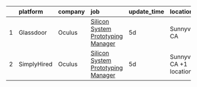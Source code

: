 

|    | platform    | company   | job                                                                                                                                                                                                                                                                                                                                                                                                                                                                                                                                                                                                                                                                                                                                                                                                                                                                                                                                                                                                                                                                                                                                                                                                                                                                                                                                                                                                    | update_time   | location                  |
|---:|:------------|:----------|:-------------------------------------------------------------------------------------------------------------------------------------------------------------------------------------------------------------------------------------------------------------------------------------------------------------------------------------------------------------------------------------------------------------------------------------------------------------------------------------------------------------------------------------------------------------------------------------------------------------------------------------------------------------------------------------------------------------------------------------------------------------------------------------------------------------------------------------------------------------------------------------------------------------------------------------------------------------------------------------------------------------------------------------------------------------------------------------------------------------------------------------------------------------------------------------------------------------------------------------------------------------------------------------------------------------------------------------------------------------------------------------------------------|:--------------|:--------------------------|
|  1 | Glassdoor   | Oculus    | [Silicon System Prototyping Manager](https://www.glassdoor.com/partner/jobListing.htm?pos=101&ao=1110586&s=58&guid=00000180e03dfd96a6cae9e3ace5346e&src=GD_JOB_AD&t=SR&vt=w&cs=1_585c9ca6&cb=1653029600800&jobListingId=1007862945597&cpc=3BA4CE39D5B5DEF5&jrtk=3-0-1g3g3rve8r0p7801-1g3g3rvelr1hr800-c0cae738cebb444f--6NYlbfkN0DYl4UJW4r1Vl7FEn6T9F-rD9lpC-0oMJVSiWjK_MGUd5ZxEn957iThRUCrsek9AczLXvmzIXEEUJi6ky28FPGogWPQIcjvEEAf3Aa-c_gut7Fbag6UeZHiFOMHXWcIYUNDIe3ZDJSprmNiOjKW7u0hCd8d88lCnRkROTTC8FiYXS6q805BGJkoLnpLKQ4MbM28uI-fhpQn0LPUVmag_WlbbeHuptNymyYcTRNNPr_4W8nTfV3jedQBJ5NGWYT9X8b6psq-vB8JEYVlYoKfKwpAft9DR68w5Fxijruj2KfFi5BOVnhWAPecQz2aP8cHK_qRisvTsvJ0-wvDCU_q2dgfOEOXgL_vh7s54jVDSV5TdiX6w592_dGHlBs90eMo8pSFumfc30Ph-RqX0Munw8Gia0_KKxCNr2hITdvPZGJFqgVxF0maVqZ-UKcP4ElpCycvmUJBcwaiF7mFUh_JK2oYqHWOEUP8CwPATeXM6OnY-IV2dMNTk_ZyivUSZr5_nqWGFAUa0XLUQ62cTdSlx7CVVWjNcOJY6QkXl3qo5MSwYAppOrPYMhcR3n1HgXHRNsVCrj-Pr2WPRa4u0zFTRIkpxRv6wAlJxCgQx9RAC32b7m0wHoLptixsHeqRyW442gEh3dvvBT00K_k2qyMWSlm_-q_IjAoljgiCN7P8fuQNJq84ak6K_YDeBL41SOVqvm-6-w_gJJ0H1Y3k9--pN0gcGORQrPHin1WHK8GXUqNqtQIcwRDhkOwm7EFhfYNB6_5-ODXnxyl5_xAjdxRIAhMocPvovHVmRuSoe-_N32BxZIH5EmugsPqRdOaJpyXxx_04RhpirwK0XHhuaa_7MCXieTo482DRqZShfn_67hJTQcOtvjlZAOGa8kYgCqsNPxd_F8b9SW0IK_TGBmrOv6EPGA9xu5ExVpjLdl_69AycNTwAgI1c26GzD3HRD86rBjEz__Iw1x0ETIduthWfyLXH4fO47YhIiJd0ZhORbuwwubJ5dJoJQdRw0bVKipzb3f0%3D) | 5d            | Sunnyvale, CA             |
|  2 | SimplyHired | Oculus    | [Silicon System Prototyping Manager](https://www.simplyhired.com/job/e8m5eQe97fXnN_fvklBgoak6Y_sTPu55xB_jn0Pji9B4Ygh7UoxDnQ?q=arvr+designer)                                                                                                                                                                                                                                                                                                                                                                                                                                                                                                                                                                                                                                                                                                                                                                                                                                                                                                                                                                                                                                                                                                                                                                                                                                                           | 5d            | Sunnyvale, CA +1 location |